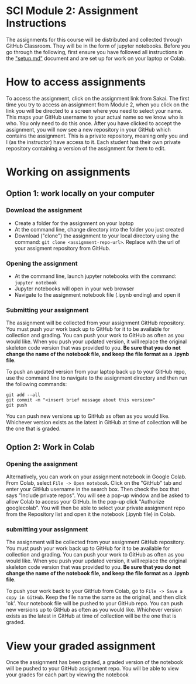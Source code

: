 # SCI Module 2: Assignment Instructions

The assignments for this course will be distributed and collected through GitHub Classroom.  They will be in the form of jupyter notebooks.  Before you go through the following, first ensure you have followed all instructions in the ["setup.md"](https://github.com/summercomputinginstitute/demo_notebooks/blob/main/setup.md) document and are set up for work on your laptop or Colab.

# How to access assignments
To access the assignment, click on the assignment link from Sakai.  The first time you try to access an assignment from Module 2, when you click on the link you will be directed to a screen where you need to select your name.  This maps your GitHub username to your actual name so we know who is who.  You only need to do this once.  After you have clicked to accept the assignment, you will now see a new repository in your GitHub which contains the assignment.  This is a private repository, meaning only you and I (as the instructor) have access to it.  Each student has their own private repository containing a version of the assignment for them to edit.

# Working on assignments
## Option 1: work locally on your computer
### Download the assignment
- Create a folder for the assignment on your laptop  
- At the command line, change directory into the folder you just created  
- Download ("clone") the assignment to your local directory using the command: `git clone <assignment-repo-url>`.  Replace <assignment-repo-url> with the url of your assigment repository from GitHub.

### Opening the assignment
- At the command line, launch jupyter notebooks with the command: `jupyter notebook`
- Jupyter notebooks will open in your web browser  
- Navigate to the assignment notebook file (.ipynb ending) and open it

### Submitting your assignment
The assignment will be collected from your assignment GitHub repository.  You must push your work back up to GitHub for it to be available for collection and grading. You can push your work to GitHub as often as you would like. When you push your updated version, it will replace the original skeleton code version that was provided to you.  **Be sure that you do not change the name of the notebook file, and keep the file format as a .ipynb file**.

To push an updated version from your laptop back up to your GitHub repo, use the command line to navigate to the assignment directory and then run the following commands:
```
git add --all
git commit -m "<insert brief message about this version>"
git push
```
You can push new versions up to GitHub as often as you would like.  Whichever version exists as the latest in GitHub at time of collection will be the one that is graded.

## Option 2: Work in Colab
### Opening the assignment
Alternatively, you can work on your assignment notebook in Google Colab. From Colab, select `File -> Open notebook`.  Click on the "GitHub" tab and enter your GitHub username in the search box.  Then check the box that says "Include private repos".  You will see a pop-up window and be asked to allow Colab to access your GitHub. In the pop-up click "Authorize googlecolab".  You will then be able to select your private assignment repo from the Repository list and open it the notebook (.ipynb file) in Colab. 

### submitting your assignment
The assignment will be collected from your assignment GitHub repository.  You must push your work back up to GitHub for it to be available for collection and grading. You can push your work to GitHub as often as you would like. When you push your updated version, it will replace the original skeleton code version that was provided to you.  **Be sure that you do not change the name of the notebook file, and keep the file format as a .ipynb file**.

To push your work back to your GitHub from Colab, go to `File -> Save a copy in GitHub`. Keep the file name the same as the original, and then click 'ok'.  Your notebook file will be pushed to your GitHub repo.  You can push new versions up to GitHub as often as you would like.  Whichever version exists as the latest in GitHub at time of collection will be the one that is graded.

# View your graded assignment
Once the assignment has been graded, a graded version of the notebook will be pushed to your GitHub assignment repo. You will be able to view your grades for each part by viewing the notebook
